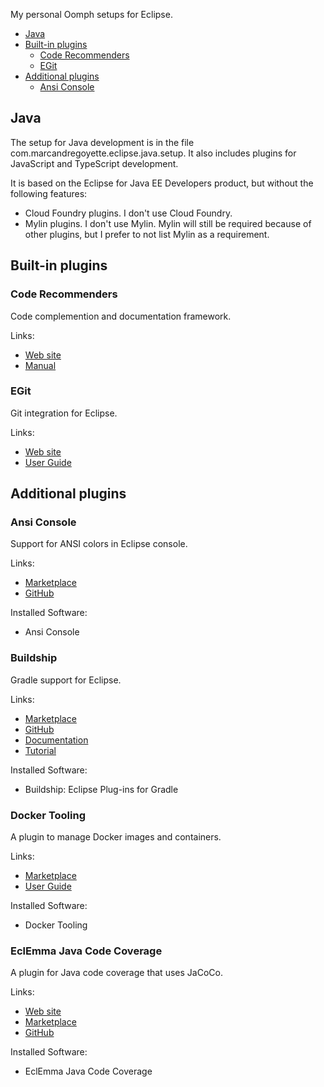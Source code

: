 My personal Oomph setups for Eclipse.

<!-- START doctoc generated TOC please keep comment here to allow auto update -->
<!-- DON'T EDIT THIS SECTION, INSTEAD RE-RUN doctoc TO UPDATE -->


- [Java](#java)
- [Built-in plugins](#built-in-plugins)
  - [Code Recommenders](#code-recommenders)
  - [EGit](#egit)
- [Additional plugins](#additional-plugins)
  - [Ansi Console](#ansi-console)

<!-- END doctoc generated TOC please keep comment here to allow auto update -->

## Java

The setup for Java development is in the file com.marcandregoyette.eclipse.java.setup. It also includes plugins for JavaScript and TypeScript development.

It is based on the Eclipse for Java EE Developers product, but without the following features:
- Cloud Foundry plugins. I don't use Cloud Foundry.
- Mylin plugins. I don't use Mylin. Mylin will still be required because of other plugins, but I prefer to not list Mylin as a requirement.

## Built-in plugins

### Code Recommenders

Code complemention and documentation framework.

Links:
- [Web site](http://www.eclipse.org/recommenders/)
- [Manual](http://www.eclipse.org/recommenders/manual/)

### EGit

Git integration for Eclipse.

Links:
- [Web site](http://www.eclipse.org/egit/)
- [User Guide](http://wiki.eclipse.org/EGit/User_Guide)

## Additional plugins

### Ansi Console

Support for ANSI colors in Eclipse console.

Links:
- [Marketplace](https://marketplace.eclipse.org/content/ansi-escape-console)
- [GitHub](https://github.com/mihnita/ansi-econsole)

Installed Software:
- Ansi Console

### Buildship

Gradle support for Eclipse.

Links:
- [Marketplace](https://marketplace.eclipse.org/content/buildship-gradle-integration)
- [GitHub](https://github.com/eclipse/buildship)
- [Documentation](https://github.com/eclipse/buildship/blob/master/docs/user/README.md)
- [Tutorial](http://www.vogella.com/tutorials/EclipseGradle/article.html)

Installed Software:
- Buildship: Eclipse Plug-ins for Gradle

### Docker Tooling

A plugin to manage Docker images and containers.

Links:
- [Marketplace](https://marketplace.eclipse.org/content/eclipse-docker-tooling)
- [User Guide](https://wiki.eclipse.org/Linux_Tools_Project/Docker_Tooling/User_Guide)

Installed Software:
- Docker Tooling

### EclEmma Java Code Coverage

A plugin for Java code coverage that uses JaCoCo.

Links:
- [Web site](http://www.eclemma.org/index.html)
- [Marketplace](https://marketplace.eclipse.org/content/eclemma-java-code-coverage)
- [GitHub](https://github.com/jacoco/eclemma)

Installed Software:
- EclEmma Java Code Coverage
